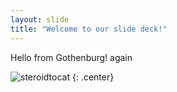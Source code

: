 ```yaml
---
layout: slide
title: "Welcome to our slide deck!"
---
```


Hello from Gothenburg! again

![steroidtocat](https://octodex.github.com/images/steroidtocat.png)
{: .center}
